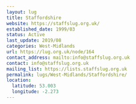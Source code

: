 ```yaml
---
layout: lug
title: Staffordshire
website: https://staffslug.org.uk/
established_date: 1999/03
status: Active
last_update: 2019/08
categories: West-Midlands
url: https://lug.org.uk/node/164
contact_address: mailto:info@staffslug.org.uk
contact: info@staffslug.org.uk
mailing_list: https://lists.staffslug.org.uk
permalink: lugs/West-Midlands/Staffordshire/
location:
  latitude: 53.003
  longitude: -2.273
---
```

